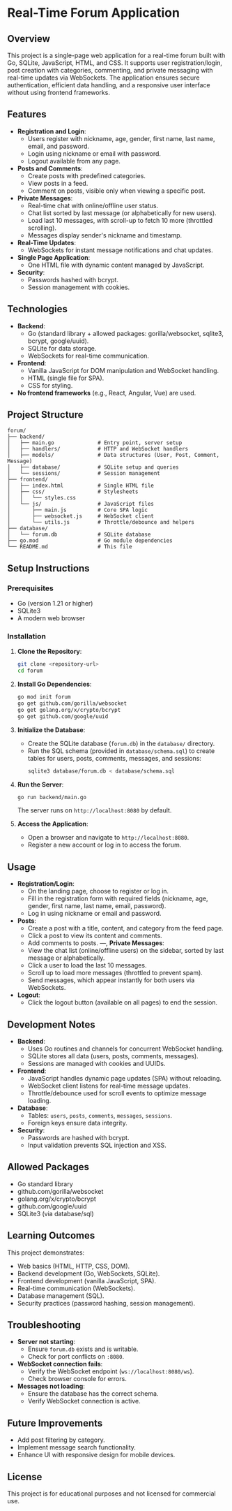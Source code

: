 # Real-Time Forum Application

## Overview
This project is a single-page web application for a real-time forum built with Go, SQLite, JavaScript, HTML, and CSS. It supports user registration/login, post creation with categories, commenting, and private messaging with real-time updates via WebSockets. The application ensures secure authentication, efficient data handling, and a responsive user interface without using frontend frameworks.

## Features
- **Registration and Login**:
  - Users register with nickname, age, gender, first name, last name, email, and password.
  - Login using nickname or email with password.
  - Logout available from any page.
- **Posts and Comments**:
  - Create posts with predefined categories.
  - View posts in a feed.
  - Comment on posts, visible only when viewing a specific post.
- **Private Messages**:
  - Real-time chat with online/offline user status.
  - Chat list sorted by last message (or alphabetically for new users).
  - Load last 10 messages, with scroll-up to fetch 10 more (throttled scrolling).
  - Messages display sender's nickname and timestamp.
- **Real-Time Updates**:
  - WebSockets for instant message notifications and chat updates.
- **Single Page Application**:
  - One HTML file with dynamic content managed by JavaScript.
- **Security**:
  - Passwords hashed with bcrypt.
  - Session management with cookies.

## Technologies
- **Backend**:
  - Go (standard library + allowed packages: gorilla/websocket, sqlite3, bcrypt, google/uuid).
  - SQLite for data storage.
  - WebSockets for real-time communication.
- **Frontend**:
  - Vanilla JavaScript for DOM manipulation and WebSocket handling.
  - HTML (single file for SPA).
  - CSS for styling.
- **No frontend frameworks** (e.g., React, Angular, Vue) are used.

## Project Structure
```
forum/
├── backend/
│   ├── main.go              # Entry point, server setup
│   ├── handlers/            # HTTP and WebSocket handlers
│   ├── models/              # Data structures (User, Post, Comment, Message)
│   ├── database/            # SQLite setup and queries
│   └── sessions/            # Session management
├── frontend/
│   ├── index.html           # Single HTML file
│   ├── css/                 # Stylesheets
│   │   └── styles.css
│   └── js/                  # JavaScript files
│       ├── main.js          # Core SPA logic
│       ├── websocket.js     # WebSocket client
│       └── utils.js         # Throttle/debounce and helpers
├── database/
│   └── forum.db             # SQLite database
├── go.mod                   # Go module dependencies
└── README.md                # This file
```



## Setup Instructions
### Prerequisites
- Go (version 1.21 or higher)
- SQLite3
- A modern web browser

### Installation
1. **Clone the Repository**:
   ```bash
   git clone <repository-url>
   cd forum
   ```

2. **Install Go Dependencies**:
   ```bash
   go mod init forum
   go get github.com/gorilla/websocket
   go get golang.org/x/crypto/bcrypt
   go get github.com/google/uuid
   ```

3. **Initialize the Database**:
   - Create the SQLite database (`forum.db`) in the `database/` directory.
   - Run the SQL schema (provided in `database/schema.sql`) to create tables for users, posts, comments, messages, and sessions:
     ```bash
     sqlite3 database/forum.db < database/schema.sql
     ```

4. **Run the Server**:
   ```bash
   go run backend/main.go
   ```
   The server runs on `http://localhost:8080` by default.

5. **Access the Application**:
   - Open a browser and navigate to `http://localhost:8080`.
   - Register a new account or log in to access the forum.

## Usage
- **Registration/Login**:
  - On the landing page, choose to register or log in.
  - Fill in the registration form with required fields (nickname, age, gender, first name, last name, email, password).
  - Log in using nickname or email and password.
- **Posts**:
  - Create a post with a title, content, and category from the feed page.
  - Click a post to view its content and comments.
  - Add comments to posts.
 —, **Private Messages**:
  - View the chat list (online/offline users) on the sidebar, sorted by last message or alphabetically.
  - Click a user to load the last 10 messages.
  - Scroll up to load more messages (throttled to prevent spam).
  - Send messages, which appear instantly for both users via WebSockets.
- **Logout**:
  - Click the logout button (available on all pages) to end the session.

## Development Notes
- **Backend**:
  - Uses Go routines and channels for concurrent WebSocket handling.
  - SQLite stores all data (users, posts, comments, messages).
  - Sessions are managed with cookies and UUIDs.
- **Frontend**:
  - JavaScript handles dynamic page updates (SPA) without reloading.
  - WebSocket client listens for real-time message updates.
  - Throttle/debounce used for scroll events to optimize message loading.
- **Database**:
  - Tables: `users`, `posts`, `comments`, `messages`, `sessions`.
  - Foreign keys ensure data integrity.
- **Security**:
  - Passwords are hashed with bcrypt.
  - Input validation prevents SQL injection and XSS.

## Allowed Packages
- Go standard library
- github.com/gorilla/websocket
- golang.org/x/crypto/bcrypt
- github.com/google/uuid
- SQLite3 (via database/sql)

## Learning Outcomes
This project demonstrates:
- Web basics (HTML, HTTP, CSS, DOM).
- Backend development (Go, WebSockets, SQLite).
- Frontend development (vanilla JavaScript, SPA).
- Real-time communication (WebSockets).
- Database management (SQL).
- Security practices (password hashing, session management).

## Troubleshooting
- **Server not starting**:
  - Ensure `forum.db` exists and is writable.
  - Check for port conflicts on `:8080`.
- **WebSocket connection fails**:
  - Verify the WebSocket endpoint (`ws://localhost:8080/ws`).
  - Check browser console for errors.
- **Messages not loading**:
  - Ensure the database has the correct schema.
  - Verify WebSocket connection is active.

## Future Improvements
- Add post filtering by category.
- Implement message search functionality.
- Enhance UI with responsive design for mobile devices.

## License
This project is for educational purposes and not licensed for commercial use.
